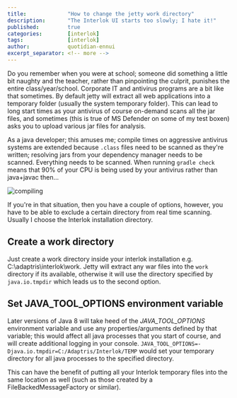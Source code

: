 ```yaml
---
title:             "How to change the jetty work directory"
description:       "The Interlok UI starts too slowly; I hate it!"
published:         true
categories:        [interlok]
tags:              [interlok]
author:            quotidian-ennui
excerpt_separator: <!-- more -->
---
```


Do you remember when you were at school; someone did something a little bit naughty and the teacher, rather than pinpointing the culprit, punishes the entire class/year/school. Corporate IT and antivirus programs are a bit like that sometimes. By default jetty will extract all web applications into a temporary folder (usually the system temporary folder). This can lead to long start times as your antivirus of course on-demand scans all the jar files, and sometimes (this is true of MS Defender on some of my test boxen) asks you to upload various jar files for analysis.

<!-- more -->

As a java developer; this amuses me; compile times on aggressive antivirus systems are extended because `.class` files need to be scanned as they're written; resolving jars from your dependency manager needs to be scanned. Everything needs to be scanned. When running `gradle check` means that 90% of your CPU is being used by your antivirus rather than java+javac then...

![compiling](https://imgs.xkcd.com/comics/compiling.png )

If you're in that situation, then you have a couple of options, however, you have to be able to exclude a certain directory from real time scanning. Usually I choose the Interlok installation directory.

## Create a work directory

Just create a work directory inside your interlok installation e.g. C:\adaptris\interlok\work. Jetty will extract any war files into the `work` directory if its available, otherwise it will use the directory specified by `java.io.tmpdir` which leads us to the second option.

## Set JAVA_TOOL_OPTIONS environment variable

Later versions of Java 8 will take heed of the _JAVA_TOOL_OPTIONS_ environment variable and use any properties/arguments defined by that variable; this would affect all java processes that you start of course, and will create additional logging in your console. `JAVA_TOOL_OPTIONS=-Djava.io.tmpdir=C:/Adaptris/Interlok/TEMP` would set your temporary directory for all java processes to the specified directory.

This can have the benefit of putting all your Interlok temporary files into the same location as well (such as those created by a FileBackedMessageFactory or similar).





